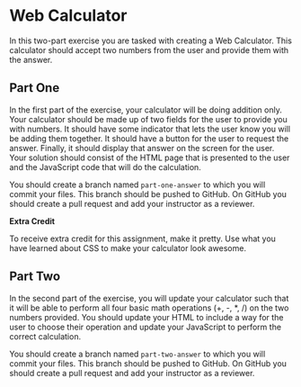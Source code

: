 # Web Calculator
In this two-part exercise you are tasked with creating a Web Calculator. This calculator should accept two numbers from the user and provide them with the answer.

## Part One
In the first part of the exercise, your calculator will be doing addition only. Your calculator should be made up of two fields for the user to provide you with numbers. It should have some indicator that lets the user know you will be adding them together. It should have a button for the user to request the answer. Finally, it should display that answer on the screen for the user. Your solution should consist of the HTML page that is presented to the user and the JavaScript code that will do the calculation.

You should create a branch named `part-one-answer` to which you will commit your files. This branch should be pushed to GitHub. On GitHub you should create a pull request and add your instructor as a reviewer.

**Extra Credit**

To receive extra credit for this assignment, make it pretty. Use what you have learned about CSS to make your calculator look awesome.

## Part Two
In the second part of the exercise, you will update your calculator such that it will be able to perform all four basic math operations (+, -, *, /) on the two numbers provided. You should update your HTML to include a way for the user to choose their operation and update your JavaScript to perform the correct calculation.

You should create a branch named `part-two-answer` to which you will commit your files. This branch should be pushed to GitHub. On GitHub you should create a pull request and add your instructor as a reviewer.
